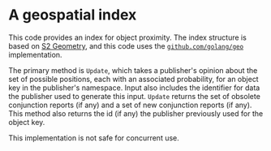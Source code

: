 # A geospatial index

This code provides an index for object proximity.  The index structure
is based on [S2 Geometry](https://s2geometry.io/), and this code uses
the [`github.com/golang/geo`](https://github.com/golang/geo)
implementation.

The primary method is `Update`, which takes a publisher's opinion
about the set of possible positions, each with an associated
probability, for an object key in the publisher's namespace.  Input
also includes the identifier for data the publisher used to generate
this input.  `Update` returns the set of obsolete conjunction reports
(if any) and a set of new conjunction reports (if any).  This method
also returns the id (if any) the publisher previously used for the
object key.

This implementation is not safe for concurrent use.
